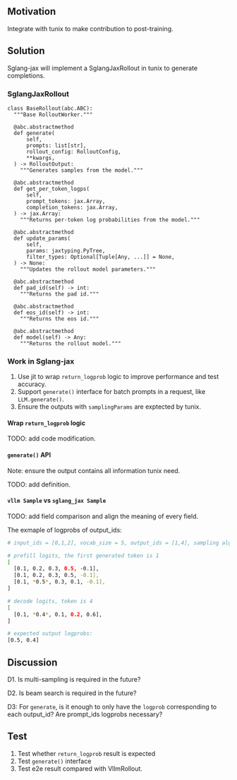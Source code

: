 ## Motivation

Integrate with tunix to make contribution to post-training.

## Solution

Sglang-jax will implement a SglangJaxRollout in tunix to generate completions.

### SglangJaxRollout

```python3
class BaseRollout(abc.ABC):
  """Base RolloutWorker."""

  @abc.abstractmethod
  def generate(
      self,
      prompts: list[str],
      rollout_config: RolloutConfig,
      **kwargs,
  ) -> RolloutOutput:
    """Generates samples from the model."""

  @abc.abstractmethod
  def get_per_token_logps(
      self,
      prompt_tokens: jax.Array,
      completion_tokens: jax.Array,
  ) -> jax.Array:
    """Returns per-token log probabilities from the model."""

  @abc.abstractmethod
  def update_params(
      self,
      params: jaxtyping.PyTree,
      filter_types: Optional[Tuple[Any, ...]] = None,
  ) -> None:
    """Updates the rollout model parameters."""

  @abc.abstractmethod
  def pad_id(self) -> int:
    """Returns the pad id."""

  @abc.abstractmethod
  def eos_id(self) -> int:
    """Returns the eos id."""

  @abc.abstractmethod
  def model(self) -> Any:
    """Returns the rollout model."""
```

### Work in Sglang-jax

1. Use jit to wrap `return_logprob` logic to improve performance and test accuracy.
2. Support `generate()` interface for batch prompts in a request, like `LLM.generate()`.
3. Ensure the outputs with `samplingParams` are exptected by tunix.

#### Wrap `return_logprob` logic

TODO: add code modification.

#### `generate()` API

Note: ensure the output contains all information tunix need.

TODO: add definition.

#### `vllm Sample` vs `sglang_jax Sample`

TODO: add field comparison and align the meaning of every field.

The exmaple of logprobs of output_ids:
```bash
# input_ids = [0,1,2], vocab_size = 5, output_ids = [1,4], sampling algorithm = greedy

# prefill logits, the first generated token is 1
[
  [0.1, 0.2, 0.3, 0.5, -0.1],
  [0.1, 0.2, 0.3, 0.5, -0.1],
  [0.1, *0.5*, 0.3, 0.1, -0.1],
]

# decode logits, token is 4
[
  [0.1, *0.4*, 0.1, 0.2, 0.6],
]

# expected output logprobs:
[0.5, 0.4]
```


## Discussion

D1. Is multi-sampling is required in the future?

D2. Is beam search is required in the future?

D3: For `generate`, is it enough to only have the `logprob` corresponding to each output_id? Are prompt_ids logprobs necessary?

## Test

1. Test whether `return_logprob` result is expected
2. Test `generate()` interface
3. Test e2e result compared with VllmRollout.

